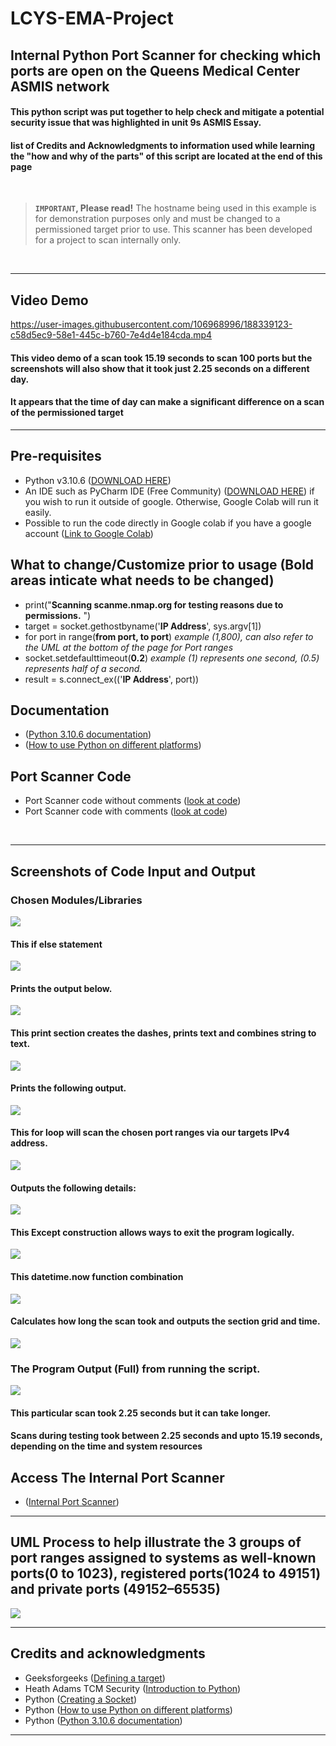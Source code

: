 # LCYS-EMA-Project
## Internal Python Port Scanner for checking which ports are open on the Queens Medical Center ASMIS network
#### This python script was put together to help check and mitigate a potential security issue that was highlighted in unit 9s ASMIS Essay.
#### list of Credits and Acknowledgments to information used while learning the "how and why of the parts" of this script are located at the end of this page  

<br/>

> **`IMPORTANT`, Please read!** The hostname being used in this example is for demonstration purposes only and must be changed to a permissioned target prior to use. This scanner has been developed for a project to scan internally only. 

<br/>

----

## Video Demo

https://user-images.githubusercontent.com/106968996/188339123-c58d5ec9-58e1-445c-b760-7e4d4e184cda.mp4

#### This video demo of a scan took 15.19 seconds to scan 100 ports but the screenshots will also show that it took just 2.25 seconds on a different day.
#### It appears that the time of day can make a significant difference on a scan of the permissioned target

----

## Pre-requisites
* Python v3.10.6 ([DOWNLOAD HERE](https://www.python.org/downloads/))
* An IDE such as PyCharm IDE (Free Community) ([DOWNLOAD HERE](https://www.jetbrains.com/pycharm/)) if you wish to run it outside of google. Otherwise, Google Colab will run it easily.
* Possible to run the code directly in Google colab if you have a google account ([Link to Google Colab](https://colab.research.google.com/notebook))

## What to change/Customize prior to usage (Bold areas inticate what needs to be changed)
* print("**Scanning scanme.nmap.org for testing reasons due to permissions.** ")
* target = socket.gethostbyname('**IP Address**', sys.argv[1]) 
* for port in range(**from port, to port**) *example (1,800), can also refer to the UML at the bottom of the page for Port ranges*
* socket.setdefaulttimeout(**0.2**) *example (1) represents one second, (0.5) represents half of a second.*
* result = s.connect_ex(('**IP Address**', port))

## Documentation

* ([Python 3.10.6 documentation](https://www.python.org/doc/))
* ([How to use Python on different platforms](https://docs.python.org/3/using/index.html))

## Port Scanner Code
* Port Scanner code without comments ([look at code](https://github.com/Jhines2022/LCYS-EMA-Project/blob/main/EMA_port_scanner.py))
* Port Scanner code with comments ([look at code](https://github.com/Jhines2022/LCYS-EMA-Project/blob/main/EMA_Port_Scanner(%2B-Comments).ipynb))

<br/>

----

## Screenshots of Code Input and Output


### Chosen Modules/Libraries

![](https://github.com/Jhines2022/LCYS-EMA-Project/blob/main/Folder%20of%20Scanner%20images/importSection.png)

#### This if else statement

![](https://github.com/Jhines2022/LCYS-EMA-Project/blob/main/Folder%20of%20Scanner%20images/ifLen.png)

#### Prints the output below.

![](https://github.com/Jhines2022/LCYS-EMA-Project/blob/main/Folder%20of%20Scanner%20images/invalidSyntaxOutput.png)

#### This print section creates the dashes, prints text and combines string to text.

![](https://github.com/Jhines2022/LCYS-EMA-Project/blob/main/Folder%20of%20Scanner%20images/printSection.png)

#### Prints the following output.

![](https://github.com/Jhines2022/LCYS-EMA-Project/blob/main/Folder%20of%20Scanner%20images/scanningTimeStartedOutput.png)

#### This for loop will scan the chosen port ranges via our targets IPv4 address.

![](https://github.com/Jhines2022/LCYS-EMA-Project/blob/main/Folder%20of%20Scanner%20images/tryForPort.png)

#### Outputs the following details:

![](https://github.com/Jhines2022/LCYS-EMA-Project/blob/main/Folder%20of%20Scanner%20images/portOpenReturnOutput.png)

#### This Except construction allows ways to exit the program logically.

![](https://github.com/Jhines2022/LCYS-EMA-Project/blob/main/Folder%20of%20Scanner%20images/except.png)

#### This datetime.now function combination

![](https://github.com/Jhines2022/LCYS-EMA-Project/blob/main/Folder%20of%20Scanner%20images/bettert1t2print.png)

#### Calculates how long the scan took and outputs the section grid and time.

![](https://github.com/Jhines2022/LCYS-EMA-Project/blob/main/Folder%20of%20Scanner%20images/TimeToCompleteOutput.png)

### The Program Output (Full) from running the script.

![](https://github.com/Jhines2022/LCYS-EMA-Project/blob/main/Folder%20of%20Scanner%20images/OUTPUTfull.png)

#### This particular scan took 2.25 seconds but it can take longer.
#### Scans during testing took between 2.25 seconds and upto 15.19 seconds, depending on the time and system resources 

## Access The Internal Port Scanner
*  ([Internal Port Scanner](https://github.com/Jhines2022/LCYS-EMA-Project/blob/main/EMA_port_scanner.py))

----

## UML Process to help illustrate the 3 groups of port ranges assigned to systems as well-known ports(0 to 1023), registered ports(1024 to 49151) and private ports (49152–65535) 

![](https://github.com/Jhines2022/LCYS-EMA-Project/blob/main/Folder%20of%20Scanner%20images/UMLforScanner.png)

----

## Credits and acknowledgments
*  Geeksforgeeks ([Defining a target](https://www.geeksforgeeks.org/port-scanner-using-python/?ref=gcse))
*  Heath Adams TCM Security ([Introduction to Python](https://academy.tcm-sec.com/))
*  Python ([Creating a Socket](https://docs.python.org/3/howto/sockets.html))
*  Python ([How to use Python on different platforms](https://docs.python.org/3/using/index.html))
*  Python ([Python 3.10.6 documentation](https://www.python.org/doc/))

----




